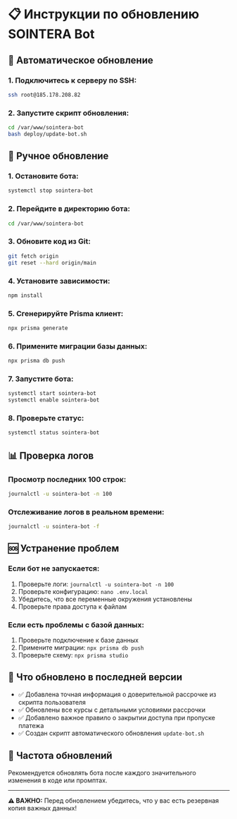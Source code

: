 # 📋 Инструкции по обновлению SOINTERA Bot

## 🚀 Автоматическое обновление

### 1. Подключитесь к серверу по SSH:
```bash
ssh root@185.178.208.82
```

### 2. Запустите скрипт обновления:
```bash
cd /var/www/sointera-bot
bash deploy/update-bot.sh
```

## 🔧 Ручное обновление

### 1. Остановите бота:
```bash
systemctl stop sointera-bot
```

### 2. Перейдите в директорию бота:
```bash
cd /var/www/sointera-bot
```

### 3. Обновите код из Git:
```bash
git fetch origin
git reset --hard origin/main
```

### 4. Установите зависимости:
```bash
npm install
```

### 5. Сгенерируйте Prisma клиент:
```bash
npx prisma generate
```

### 6. Примените миграции базы данных:
```bash
npx prisma db push
```

### 7. Запустите бота:
```bash
systemctl start sointera-bot
systemctl enable sointera-bot
```

### 8. Проверьте статус:
```bash
systemctl status sointera-bot
```

## 📊 Проверка логов

### Просмотр последних 100 строк:
```bash
journalctl -u sointera-bot -n 100
```

### Отслеживание логов в реальном времени:
```bash
journalctl -u sointera-bot -f
```

## 🆘 Устранение проблем

### Если бот не запускается:
1. Проверьте логи: `journalctl -u sointera-bot -n 100`
2. Проверьте конфигурацию: `nano .env.local`
3. Убедитесь, что все переменные окружения установлены
4. Проверьте права доступа к файлам

### Если есть проблемы с базой данных:
1. Проверьте подключение к базе данных
2. Примените миграции: `npx prisma db push`
3. Проверьте схему: `npx prisma studio`

## 📝 Что обновлено в последней версии

- ✅ Добавлена точная информация о доверительной рассрочке из скрипта пользователя
- ✅ Обновлены все курсы с детальными условиями рассрочки
- ✅ Добавлено важное правило о закрытии доступа при пропуске платежа
- ✅ Создан скрипт автоматического обновления `update-bot.sh`

## 🔄 Частота обновлений

Рекомендуется обновлять бота после каждого значительного изменения в коде или промптах.

---

**⚠️ ВАЖНО:** Перед обновлением убедитесь, что у вас есть резервная копия важных данных!
